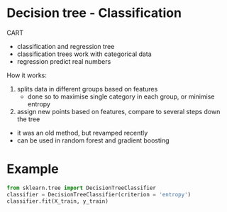 # Decision tree - Classification

CART

- classification and regression tree
- classification trees work with categorical data
- regression predict real numbers

How it works:
1. splits data in different groups based on features
   - done so to maximise single category in each group, or minimise entropy
2. assign new points based on features, compare to several steps down the tree

- it was an old method, but revamped recently
- can be used in random forest and gradient boosting

# Example

```python
from sklearn.tree import DecisionTreeClassifier
classifier = DecisionTreeClassifier(criterion = 'entropy')
classifier.fit(X_train, y_train)
```

